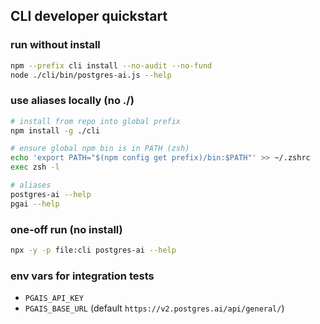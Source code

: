 ## CLI developer quickstart

### run without install
```bash
npm --prefix cli install --no-audit --no-fund
node ./cli/bin/postgres-ai.js --help
```

### use aliases locally (no ./)
```bash
# install from repo into global prefix
npm install -g ./cli

# ensure global npm bin is in PATH (zsh)
echo 'export PATH="$(npm config get prefix)/bin:$PATH"' >> ~/.zshrc
exec zsh -l

# aliases
postgres-ai --help
pgai --help
```

### one‑off run (no install)
```bash
npx -y -p file:cli postgres-ai --help
```

### env vars for integration tests
- `PGAIS_API_KEY`
- `PGAIS_BASE_URL` (default `https://v2.postgres.ai/api/general/`)

